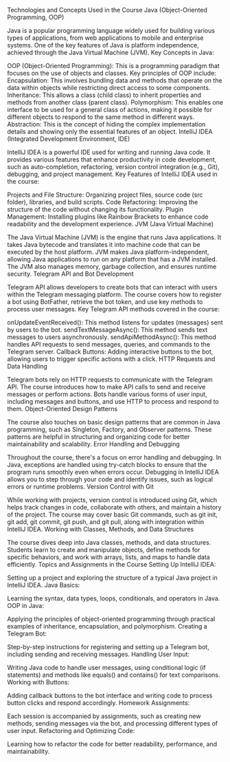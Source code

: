 Technologies and Concepts Used in the Course
Java (Object-Oriented Programming, OOP)

Java is a popular programming language widely used for building various types of applications, from web applications to mobile and enterprise systems. One of the key features of Java is platform independence, achieved through the Java Virtual Machine (JVM).
Key Concepts in Java:

OOP (Object-Oriented Programming): This is a programming paradigm that focuses on the use of objects and classes. Key principles of OOP include:
Encapsulation: This involves bundling data and methods that operate on the data within objects while restricting direct access to some components.
Inheritance: This allows a class (child class) to inherit properties and methods from another class (parent class).
Polymorphism: This enables one interface to be used for a general class of actions, making it possible for different objects to respond to the same method in different ways.
Abstraction: This is the concept of hiding the complex implementation details and showing only the essential features of an object.
IntelliJ IDEA (Integrated Development Environment, IDE)

IntelliJ IDEA is a powerful IDE used for writing and running Java code. It provides various features that enhance productivity in code development, such as auto-completion, refactoring, version control integration (e.g., Git), debugging, and project management.
Key Features of IntelliJ IDEA used in the course:

Projects and File Structure: Organizing project files, source code (src folder), libraries, and build scripts.
Code Refactoring: Improving the structure of the code without changing its functionality.
Plugin Management: Installing plugins like Rainbow Brackets to enhance code readability and the development experience.
JVM (Java Virtual Machine)

The Java Virtual Machine (JVM) is the engine that runs Java applications. It takes Java bytecode and translates it into machine code that can be executed by the host platform. JVM makes Java platform-independent, allowing Java applications to run on any platform that has a JVM installed.
The JVM also manages memory, garbage collection, and ensures runtime security.
Telegram API and Bot Development

Telegram API allows developers to create bots that can interact with users within the Telegram messaging platform. The course covers how to register a bot using BotFather, retrieve the bot token, and use key methods to process user messages.
Key Telegram API methods covered in the course:

onUpdateEventReceived(): This method listens for updates (messages) sent by users to the bot.
sendTextMessageAsync(): This method sends text messages to users asynchronously.
sendApiMethodAsync(): This method handles API requests to send messages, queries, and commands to the Telegram server.
Callback Buttons: Adding interactive buttons to the bot, allowing users to trigger specific actions with a click.
HTTP Requests and Data Handling

Telegram bots rely on HTTP requests to communicate with the Telegram API. The course introduces how to make API calls to send and receive messages or perform actions.
Bots handle various forms of user input, including messages and buttons, and use HTTP to process and respond to them.
Object-Oriented Design Patterns

The course also touches on basic design patterns that are common in Java programming, such as Singleton, Factory, and Observer patterns. These patterns are helpful in structuring and organizing code for better maintainability and scalability.
Error Handling and Debugging

Throughout the course, there's a focus on error handling and debugging. In Java, exceptions are handled using try-catch blocks to ensure that the program runs smoothly even when errors occur.
Debugging in IntelliJ IDEA allows you to step through your code and identify issues, such as logical errors or runtime problems.
Version Control with Git

While working with projects, version control is introduced using Git, which helps track changes in code, collaborate with others, and maintain a history of the project.
The course may cover basic Git commands, such as git init, git add, git commit, git push, and git pull, along with integration within IntelliJ IDEA.
Working with Classes, Methods, and Data Structures

The course dives deep into Java classes, methods, and data structures. Students learn to create and manipulate objects, define methods for specific behaviors, and work with arrays, lists, and maps to handle data efficiently.
Topics and Assignments in the Course
Setting Up IntelliJ IDEA:

Setting up a project and exploring the structure of a typical Java project in IntelliJ IDEA.
Java Basics:

Learning the syntax, data types, loops, conditionals, and operators in Java.
OOP in Java:

Applying the principles of object-oriented programming through practical examples of inheritance, encapsulation, and polymorphism.
Creating a Telegram Bot:

Step-by-step instructions for registering and setting up a Telegram bot, including sending and receiving messages.
Handling User Input:

Writing Java code to handle user messages, using conditional logic (if statements) and methods like equals() and contains() for text comparisons.
Working with Buttons:

Adding callback buttons to the bot interface and writing code to process button clicks and respond accordingly.
Homework Assignments:

Each session is accompanied by assignments, such as creating new methods, sending messages via the bot, and processing different types of user input.
Refactoring and Optimizing Code:

Learning how to refactor the code for better readability, performance, and maintainability.
